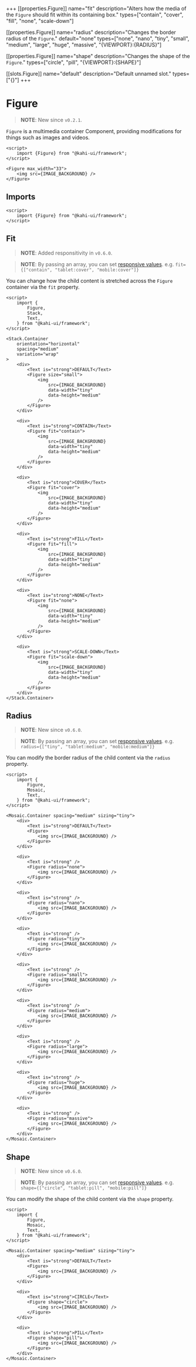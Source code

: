 +++
[[properties.Figure]]
name="fit"
description="Alters how the media of the `Figure` should fit within its containing box."
types=["contain", "cover", "fill", "none", "scale-down"]

[[properties.Figure]]
name="radius"
description="Changes the border radius of the `Figure`."
default="none"
types=["none", "nano", "tiny", "small", "medium", "large", "huge", "massive", "{VIEWPORT}:{RADIUS}"]

[[properties.Figure]]
name="shape"
description="Changes the shape of the `Figure`."
types=["circle", "pill", "{VIEWPORT}:{SHAPE}"]

[[slots.Figure]]
name="default"
description="Default unnamed slot."
types=["{}"]
+++

# Figure

> **NOTE**: New since `v0.2.1`.

`Figure` is a multimedia container Component, providing modifications for things such as images and videos.

```svelte {title="Figure Preview" mode="repl"}
<script>
    import {Figure} from "@kahi-ui/framework";
</script>

<Figure max_width="33">
    <img src={IMAGE_BACKGROUND} />
</Figure>
```

## Imports

```svelte {title="Figure Imports"}
<script>
    import {Figure} from "@kahi-ui/framework";
</script>
```

## Fit

> **NOTE**: Added responsitivity in `v0.6.0`.

> **NOTE**: By passing an array, you can set [responsive values](../framework/responsitivity.md). e.g. `fit={["contain", "tablet:cover", "mobile:cover"]}`

You can change how the child content is stretched across the `Figure` container via the `fit` property.

```svelte {title="Figure Fit" mode="repl"}
<script>
    import {
        Figure,
        Stack,
        Text,
    } from "@kahi-ui/framework";
</script>

<Stack.Container
    orientation="horizontal"
    spacing="medium"
    variation="wrap"
>
    <div>
        <Text is="strong">DEFAULT</Text>
        <Figure size="small">
            <img
                src={IMAGE_BACKGROUND}
                data-width="tiny"
                data-height="medium"
            />
        </Figure>
    </div>

    <div>
        <Text is="strong">CONTAIN</Text>
        <Figure fit="contain">
            <img
                src={IMAGE_BACKGROUND}
                data-width="tiny"
                data-height="medium"
            />
        </Figure>
    </div>

    <div>
        <Text is="strong">COVER</Text>
        <Figure fit="cover">
            <img
                src={IMAGE_BACKGROUND}
                data-width="tiny"
                data-height="medium"
            />
        </Figure>
    </div>

    <div>
        <Text is="strong">FILL</Text>
        <Figure fit="fill">
            <img
                src={IMAGE_BACKGROUND}
                data-width="tiny"
                data-height="medium"
            />
        </Figure>
    </div>

    <div>
        <Text is="strong">NONE</Text>
        <Figure fit="none">
            <img
                src={IMAGE_BACKGROUND}
                data-width="tiny"
                data-height="medium"
            />
        </Figure>
    </div>

    <div>
        <Text is="strong">SCALE-DOWN</Text>
        <Figure fit="scale-down">
            <img
                src={IMAGE_BACKGROUND}
                data-width="tiny"
                data-height="medium"
            />
        </Figure>
    </div>
</Stack.Container>
```

## Radius

> **NOTE**: New since `v0.6.0`.

> **NOTE**: By passing an array, you can set [responsive values](../framework/responsitivity.md). e.g. `radius={["tiny", "tablet:medium", "mobile:medium"]}`

You can modify the border radius of the child content via the `radius` property.

```svelte {title="Figure Radius" mode="repl"}
<script>
    import {
        Figure,
        Mosaic,
        Text,
    } from "@kahi-ui/framework";
</script>

<Mosaic.Container spacing="medium" sizing="tiny">
    <div>
        <Text is="strong">DEFAULT</Text>
        <Figure>
            <img src={IMAGE_BACKGROUND} />
        </Figure>
    </div>

    <div>
        <Text is="strong" />
        <Figure radius="none">
            <img src={IMAGE_BACKGROUND} />
        </Figure>
    </div>

    <div>
        <Text is="strong" />
        <Figure radius="nano">
            <img src={IMAGE_BACKGROUND} />
        </Figure>
    </div>

    <div>
        <Text is="strong" />
        <Figure radius="tiny">
            <img src={IMAGE_BACKGROUND} />
        </Figure>
    </div>

    <div>
        <Text is="strong" />
        <Figure radius="small">
            <img src={IMAGE_BACKGROUND} />
        </Figure>
    </div>

    <div>
        <Text is="strong" />
        <Figure radius="medium">
            <img src={IMAGE_BACKGROUND} />
        </Figure>
    </div>

    <div>
        <Text is="strong" />
        <Figure radius="large">
            <img src={IMAGE_BACKGROUND} />
        </Figure>
    </div>

    <div>
        <Text is="strong" />
        <Figure radius="huge">
            <img src={IMAGE_BACKGROUND} />
        </Figure>
    </div>

    <div>
        <Text is="strong" />
        <Figure radius="massive">
            <img src={IMAGE_BACKGROUND} />
        </Figure>
    </div>
</Mosaic.Container>
```

## Shape

> **NOTE**: New since `v0.6.0`.

> **NOTE**: By passing an array, you can set [responsive values](../framework/responsitivity.md). e.g. `shape={["circle", "tablet:pill", "mobile:pill"]}`

You can modify the shape of the child content via the `shape` property.

```svelte {title="Figure Shape" mode="repl"}
<script>
    import {
        Figure,
        Mosaic,
        Text,
    } from "@kahi-ui/framework";
</script>

<Mosaic.Container spacing="medium" sizing="tiny">
    <div>
        <Text is="strong">DEFAULT</Text>
        <Figure>
            <img src={IMAGE_BACKGROUND} />
        </Figure>
    </div>

    <div>
        <Text is="strong">CIRCLE</Text>
        <Figure shape="circle">
            <img src={IMAGE_BACKGROUND} />
        </Figure>
    </div>

    <div>
        <Text is="strong">PILL</Text>
        <Figure shape="pill">
            <img src={IMAGE_BACKGROUND} />
        </Figure>
    </div>
</Mosaic.Container>
```
